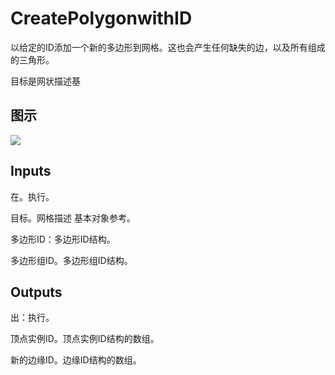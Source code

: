 # CreatePolygonwithID

以给定的ID添加一个新的多边形到网格。这也会产生任何缺失的边，以及所有组成的三角形。

目标是网状描述基

## 图示

![]($-20221218-20032089.png)

## Inputs

在。执行。

目标。网格描述 基本对象参考。

多边形ID：多边形ID结构。

多边形组ID。多边形组ID结构。  

## Outputs

出：执行。

顶点实例ID。顶点实例ID结构的数组。

新的边缘ID。边缘ID结构的数组。
